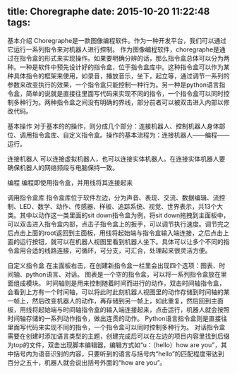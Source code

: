 title: Choregraphe
date: 2015-10-20 11:22:48
tags:
---

基本介绍
Choregraphe是一款图像编程软件。作为一种开发平台，我们可以通过它运行一系列指令来对机器人进行控制。
作为图像编程软件，choregraphe是通过在指令盒的形式来实现操作。如果要明确分辨的话，那么指令盒总体可以分为两种。一种是软件中预先设计好的指令盒，位于指令盒库中。这种指令盒可以作为某种具体指令的框架来使用，如录音，播放音乐，坐下，起立等，通过调节一系列的参数来改变执行的效果，一个指令盒只能控制一种行为。另一种是python语言指令盒，简单的说就是直接往里面写代码来实现不同的指令，一个指令盒可以同时控制多种行为。两种指令盒之间没有明确的界线，部分前者可以被双击进入内部以修改代码。

基本操作
对于基本的的操作，则分成几个部分：连接机器人、控制机器人身体部位、调用指令盒库、自定义指令盒。操作的基本流程为：连接机器人——编程——运行。

连接机器人
可以连接虚拟机器人，也可以连接实体机器人。在连接实体机器人要确保机器人的网络频段与电脑保持一致。

编程
编程即使用指令盒，并用线将其连接起来

调用指令盒库
指令盒库位于软件左边，分为声音、表现、交流、数据编辑、流控制、LED、数学、动作、传感器、样板、追踪系统、视觉、世界表示，共13个大类。其中以动作这一类里面的sit down指令盒为例，将sit down拖拽到主面板中，可以双击进入指令盒内部，点击子指令盒上的扳手，可以调节执行速度。调节完之后点击上面的root返回到主面板，用线将起始端与指令盒输入端连接，之后点击上面的运行按钮，就可以在机器人视图里看到机器人坐下。具体可以让多个不同的指令盒用合适的线路连接，可循环，可分支，可汇合，处理起来很灵活方便。

自定义指令盒
在主面板右击，在创建新指令盒一栏里会出现四个选项：图表、时间轴、python语言、对话。
图表是一个空的指令盒，可以将一系列指令盒放在里面组成模块。
时间轴则是用来控制随着时间而进行的动作，双击时间轴指令盒，会看到上方有一个时间轴，可以将此时此刻机器人视图里的动作存储到时间轴的某一帧上，然后改变机器人的动作，再存储到另一帧上，如此重复，然后回到主面板，用线将起始端与时间轴指令盒的输入端连接起来，点击运行，机器人就会按照时间轴存储的一系列动作指令，做出连贯的动作。
Python语言指令盒则是直接往里面写代码来实现不同的指令，一个指令盒可以同时控制多种行为。
对话指令盒需要在创建时添加语言类型的主题，创建完成后可以在左边的项目内容里找到后缀为top的文件，双击出现脚本编辑器，编辑方式如“u：（hello）how are you”，其中括号内为语音识别的内容，只要听到的语言与括号内“hello”的匹配程度带达到百分之五十，机器人就会说出括号外面的“how are you”。